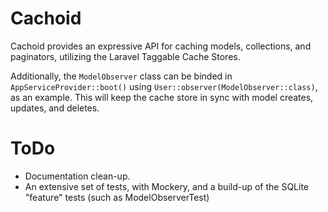 Cachoid
=======
Cachoid provides an expressive API for caching models, collections, and paginators, utilizing the Laravel Taggable Cache Stores.

Additionally, the `ModelObserver` class can be binded in `AppServiceProvider::boot()` using `User::observer(ModelObserver::class)`, as an example. This will keep the cache store in sync with model creates, updates, and deletes.

# ToDo
* Documentation clean-up.
* An extensive set of tests, with Mockery, and a build-up of the SQLite "feature" tests (such as ModelObserverTest)
